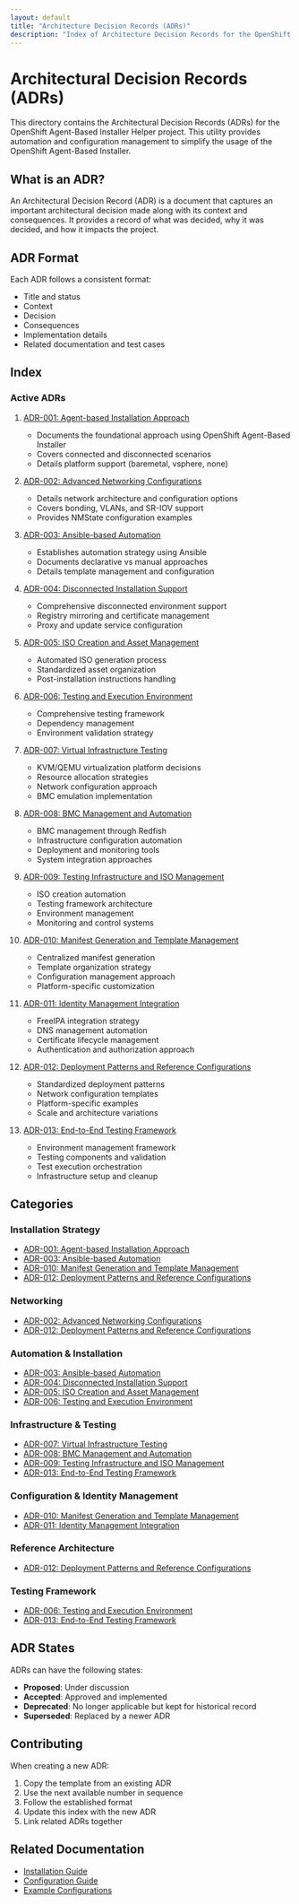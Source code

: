 ```yaml
---
layout: default
title: "Architecture Decision Records (ADRs)"
description: "Index of Architecture Decision Records for the OpenShift Agent Install Helper project"
---
```


# Architectural Decision Records (ADRs)

This directory contains the Architectural Decision Records (ADRs) for the OpenShift Agent-Based Installer Helper project. This utility provides automation and configuration management to simplify the usage of the OpenShift Agent-Based Installer.

## What is an ADR?

An Architectural Decision Record (ADR) is a document that captures an important architectural decision made along with its context and consequences. It provides a record of what was decided, why it was decided, and how it impacts the project.

## ADR Format

Each ADR follows a consistent format:
- Title and status
- Context
- Decision
- Consequences
- Implementation details
- Related documentation and test cases

## Index

### Active ADRs

1. [ADR-001: Agent-based Installation Approach](0001-agent-based-installation-approach)
   - Documents the foundational approach using OpenShift Agent-Based Installer
   - Covers connected and disconnected scenarios
   - Details platform support (baremetal, vsphere, none)

2. [ADR-002: Advanced Networking Configurations](0002-advanced-networking-configurations)
   - Details network architecture and configuration options
   - Covers bonding, VLANs, and SR-IOV support
   - Provides NMState configuration examples

3. [ADR-003: Ansible-based Automation](0003-ansible-automation-approach)
   - Establishes automation strategy using Ansible
   - Documents declarative vs manual approaches
   - Details template management and configuration

4. [ADR-004: Disconnected Installation Support](0004-disconnected-installation-support)
   - Comprehensive disconnected environment support
   - Registry mirroring and certificate management
   - Proxy and update service configuration

5. [ADR-005: ISO Creation and Asset Management](0005-iso-creation-and-asset-management)
   - Automated ISO generation process
   - Standardized asset organization
   - Post-installation instructions handling

6. [ADR-006: Testing and Execution Environment](0006-testing-and-execution-environment)
   - Comprehensive testing framework
   - Dependency management
   - Environment validation strategy

7. [ADR-007: Virtual Infrastructure Testing](0007-virtual-infrastructure-testing)
   - KVM/QEMU virtualization platform decisions
   - Resource allocation strategies
   - Network configuration approach
   - BMC emulation implementation

8. [ADR-008: BMC Management and Automation](0008-bmc-management-and-automation)
   - BMC management through Redfish
   - Infrastructure configuration automation
   - Deployment and monitoring tools
   - System integration approaches

9. [ADR-009: Testing Infrastructure and ISO Management](0009-testing-infrastructure-and-iso-management)
   - ISO creation automation
   - Testing framework architecture
   - Environment management
   - Monitoring and control systems

10. [ADR-010: Manifest Generation and Template Management](0010-manifest-generation-and-templating)
    - Centralized manifest generation
    - Template organization strategy
    - Configuration management approach
    - Platform-specific customization

11. [ADR-011: Identity Management Integration](0011-identity-management-integration)
    - FreeIPA integration strategy
    - DNS management automation
    - Certificate lifecycle management
    - Authentication and authorization approach

12. [ADR-012: Deployment Patterns and Reference Configurations](0012-deployment-patterns-and-configurations)
    - Standardized deployment patterns
    - Network configuration templates
    - Platform-specific examples
    - Scale and architecture variations

13. [ADR-013: End-to-End Testing Framework](0013-end-to-end-testing-framework)
    - Environment management framework
    - Testing components and validation
    - Test execution orchestration
    - Infrastructure setup and cleanup

## Categories

### Installation Strategy
- [ADR-001: Agent-based Installation Approach](0001-agent-based-installation-approach)
- [ADR-003: Ansible-based Automation](0003-ansible-automation-approach)
- [ADR-010: Manifest Generation and Template Management](0010-manifest-generation-and-templating)
- [ADR-012: Deployment Patterns and Reference Configurations](0012-deployment-patterns-and-configurations)

### Networking
- [ADR-002: Advanced Networking Configurations](0002-advanced-networking-configurations)
- [ADR-012: Deployment Patterns and Reference Configurations](0012-deployment-patterns-and-configurations)

### Automation & Installation
- [ADR-003: Ansible-based Automation](0003-ansible-automation-approach)
- [ADR-004: Disconnected Installation Support](0004-disconnected-installation-support)
- [ADR-005: ISO Creation and Asset Management](0005-iso-creation-and-asset-management)
- [ADR-006: Testing and Execution Environment](0006-testing-and-execution-environment)

### Infrastructure & Testing
- [ADR-007: Virtual Infrastructure Testing](0007-virtual-infrastructure-testing)
- [ADR-008: BMC Management and Automation](0008-bmc-management-and-automation)
- [ADR-009: Testing Infrastructure and ISO Management](0009-testing-infrastructure-and-iso-management)
- [ADR-013: End-to-End Testing Framework](0013-end-to-end-testing-framework)

### Configuration & Identity Management
- [ADR-010: Manifest Generation and Template Management](0010-manifest-generation-and-templating)
- [ADR-011: Identity Management Integration](0011-identity-management-integration)

### Reference Architecture
- [ADR-012: Deployment Patterns and Reference Configurations](0012-deployment-patterns-and-configurations)

### Testing Framework
- [ADR-006: Testing and Execution Environment](0006-testing-and-execution-environment)
- [ADR-013: End-to-End Testing Framework](0013-end-to-end-testing-framework)

## ADR States

ADRs can have the following states:
- **Proposed**: Under discussion
- **Accepted**: Approved and implemented
- **Deprecated**: No longer applicable but kept for historical record
- **Superseded**: Replaced by a newer ADR

## Contributing

When creating a new ADR:
1. Copy the template from an existing ADR
2. Use the next available number in sequence
3. Follow the established format
4. Update this index with the new ADR
5. Link related ADRs together

## Related Documentation

- [Installation Guide](../installation-guide)
- [Configuration Guide](../configuration-guide)
- [Example Configurations](../../examples/)
